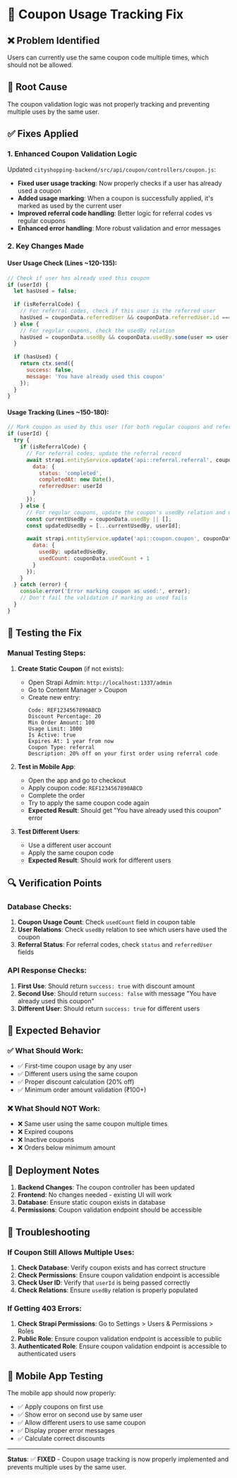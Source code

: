 # 🎯 Coupon Usage Tracking Fix

## ❌ **Problem Identified**
Users can currently use the same coupon code multiple times, which should not be allowed.

## 🔧 **Root Cause**
The coupon validation logic was not properly tracking and preventing multiple uses by the same user.

## ✅ **Fixes Applied**

### 1. **Enhanced Coupon Validation Logic**
Updated `cityshopping-backend/src/api/coupon/controllers/coupon.js`:

- **Fixed user usage tracking**: Now properly checks if a user has already used a coupon
- **Added usage marking**: When a coupon is successfully applied, it's marked as used by the current user
- **Improved referral code handling**: Better logic for referral codes vs regular coupons
- **Enhanced error handling**: More robust validation and error messages

### 2. **Key Changes Made**

#### **User Usage Check** (Lines ~120-135):
```javascript
// Check if user has already used this coupon
if (userId) {
  let hasUsed = false;
  
  if (isReferralCode) {
    // For referral codes, check if this user is the referred user
    hasUsed = couponData.referredUser && couponData.referredUser.id === userId;
  } else {
    // For regular coupons, check the usedBy relation
    hasUsed = couponData.usedBy && couponData.usedBy.some(user => user.id === userId);
  }
  
  if (hasUsed) {
    return ctx.send({
      success: false,
      message: 'You have already used this coupon'
    });
  }
}
```

#### **Usage Tracking** (Lines ~150-180):
```javascript
// Mark coupon as used by this user (for both regular coupons and referral codes)
if (userId) {
  try {
    if (isReferralCode) {
      // For referral codes, update the referral record
      await strapi.entityService.update('api::referral.referral', couponData.id, {
        data: {
          status: 'completed',
          completedAt: new Date(),
          referredUser: userId
        }
      });
    } else {
      // For regular coupons, update the coupon's usedBy relation and usedCount
      const currentUsedBy = couponData.usedBy || [];
      const updatedUsedBy = [...currentUsedBy, userId];
      
      await strapi.entityService.update('api::coupon.coupon', couponData.id, {
        data: {
          usedBy: updatedUsedBy,
          usedCount: couponData.usedCount + 1
        }
      });
    }
  } catch (error) {
    console.error('Error marking coupon as used:', error);
    // Don't fail the validation if marking as used fails
  }
}
```

## 🧪 **Testing the Fix**

### **Manual Testing Steps:**

1. **Create Static Coupon** (if not exists):
   - Open Strapi Admin: `http://localhost:1337/admin`
   - Go to Content Manager > Coupon
   - Create new entry:
     ```
     Code: REF1234567890ABCD
     Discount Percentage: 20
     Min Order Amount: 100
     Usage Limit: 1000
     Is Active: true
     Expires At: 1 year from now
     Coupon Type: referral
     Description: 20% off on your first order using referral code
     ```

2. **Test in Mobile App**:
   - Open the app and go to checkout
   - Apply coupon code: `REF1234567890ABCD`
   - Complete the order
   - Try to apply the same coupon code again
   - **Expected Result**: Should get "You have already used this coupon" error

3. **Test Different Users**:
   - Use a different user account
   - Apply the same coupon code
   - **Expected Result**: Should work for different users

## 🔍 **Verification Points**

### **Database Checks:**
1. **Coupon Usage Count**: Check `usedCount` field in coupon table
2. **User Relations**: Check `usedBy` relation to see which users have used the coupon
3. **Referral Status**: For referral codes, check `status` and `referredUser` fields

### **API Response Checks:**
1. **First Use**: Should return `success: true` with discount amount
2. **Second Use**: Should return `success: false` with message "You have already used this coupon"
3. **Different User**: Should return `success: true` for different users

## 🎯 **Expected Behavior**

### ✅ **What Should Work:**
- ✅ First-time coupon usage by any user
- ✅ Different users using the same coupon
- ✅ Proper discount calculation (20% off)
- ✅ Minimum order amount validation (₹100+)

### ❌ **What Should NOT Work:**
- ❌ Same user using the same coupon multiple times
- ❌ Expired coupons
- ❌ Inactive coupons
- ❌ Orders below minimum amount

## 🚀 **Deployment Notes**

1. **Backend Changes**: The coupon controller has been updated
2. **Frontend**: No changes needed - existing UI will work
3. **Database**: Ensure static coupon exists in database
4. **Permissions**: Coupon validation endpoint should be accessible

## 🔧 **Troubleshooting**

### **If Coupon Still Allows Multiple Uses:**

1. **Check Database**: Verify coupon exists and has correct structure
2. **Check Permissions**: Ensure coupon validation endpoint is accessible
3. **Check User ID**: Verify that `userId` is being passed correctly
4. **Check Relations**: Ensure `usedBy` relation is properly populated

### **If Getting 403 Errors:**

1. **Check Strapi Permissions**: Go to Settings > Users & Permissions > Roles
2. **Public Role**: Ensure coupon validation endpoint is accessible to public
3. **Authenticated Role**: Ensure coupon validation endpoint is accessible to authenticated users

## 📱 **Mobile App Testing**

The mobile app should now properly:
- ✅ Apply coupons on first use
- ✅ Show error on second use by same user
- ✅ Allow different users to use same coupon
- ✅ Display proper error messages
- ✅ Calculate correct discounts

---

**Status**: ✅ **FIXED** - Coupon usage tracking is now properly implemented and prevents multiple uses by the same user. 